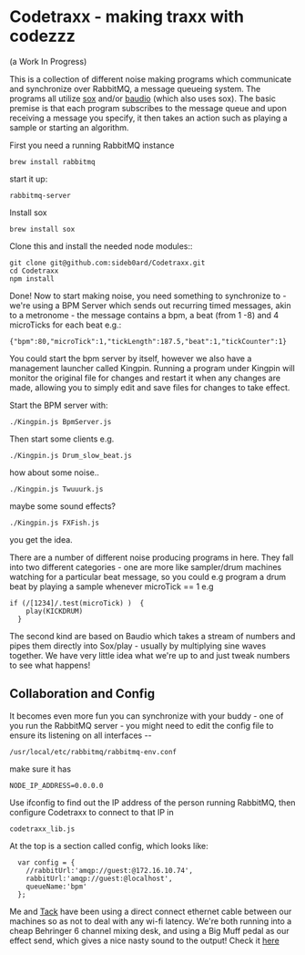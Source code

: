 Codetraxx - making traxx with codezzz
=====================================
(a Work In Progress)

This is a collection of different noise making programs which 
communicate and synchronize over RabbitMQ, a message queueing 
system. The programs all utilize [sox](http://sox.sourceforge.net/) 
and/or [baudio](https://github.com/substack/baudio) (which also uses sox).
The basic premise is that each program subscribes to the message queue
and upon receiving a message you specify, it then takes an action such
as playing a sample or starting an algorithm.

First you need a running RabbitMQ instance
```
brew install rabbitmq
```
start it up:
```
rabbitmq-server
```
Install sox
```
brew install sox
```
Clone this and install the needed node modules::
```
git clone git@github.com:sideb0ard/Codetraxx.git
cd Codetraxx
npm install
```
Done! Now to start making noise, you need something to 
synchronize to - we're using a BPM Server which sends out 
recurring timed messages, akin to a metronome - the message 
contains a bpm, a beat (from 1 -8) and 4 microTicks for each beat e.g.:
```
{"bpm":80,"microTick":1,"tickLength":187.5,"beat":1,"tickCounter":1}
```

You could start the bpm server by itself, however we also have
a management launcher called Kingpin. Running a program under Kingpin
will monitor the original file for changes and restart it when 
any changes are made, allowing you to simply edit and save files for 
changes to take effect.

Start the BPM server with:
```
./Kingpin.js BpmServer.js
```
Then start some clients e.g.
```
./Kingpin.js Drum_slow_beat.js
```
how about some noise..
```
./Kingpin.js Twuuurk.js
```
maybe some sound effects?
```
./Kingpin.js FXFish.js
```
you get the idea.

There are a number of different noise producing programs in here.
They fall into two different categories - one are more like sampler/drum 
machines watching for a particular beat message, so you could e.g 
program a drum beat by playing a sample whenever microTick == 1  e.g
```
if (/[1234]/.test(microTick) )  {
    play(KICKDRUM)
  }
```
The second kind are based on Baudio which takes a stream of numbers and
pipes them directly into Sox/play - usually by multiplying sine waves 
together. We have very little idea what we're up to and 
just tweak numbers to see what happens!

Collaboration and Config
------------------------

It becomes even more fun you can synchronize with your buddy - 
one of you run the RabbitMQ server - you might need to edit the config file
to ensure its listening on all interfaces --
```
/usr/local/etc/rabbitmq/rabbitmq-env.conf
```
make sure it has 
```
NODE_IP_ADDRESS=0.0.0.0
```
Use ifconfig to find out the IP address of the person running RabbitMQ,
then configure Codetraxx to connect to that IP in 
```
codetraxx_lib.js
```
At the top is a section called config, which looks like:
```
  var config = {
    //rabbitUrl:'amqp://guest:@172.16.10.74',
    rabbitUrl:'amqp://guest:@localhost',
    queueName:'bpm'
  };
```
Me and [Tack](https://twitter.com/tackyy) have been using a direct connect 
ethernet cable between our machines so as not to deal with any wi-fi latency.
We're both running into a cheap Behringer 6 channel mixing desk, and using a
Big Muff pedal as our effect send, which gives a nice nasty sound to the 
output! Check it [here](https://soundcloud.com/b0ardside/tuned-to-a-dead-channel)
